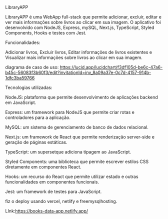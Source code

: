 LibraryAPP

LibraryAPP é uma WebApp full-stack que permite adicionar, excluir, editar e ver mais informações sobre livros ao clicar em sua imagem. O aplicativo foi desenvolvido com NodeJS, Express, mySQL, Next.js, TypeScript, Styled Components, Hooks e testes com Jest.

Funcionalidades:


Adicionar livros, 
Excluir livros,
Editar informações de livros existentes e
Visualizar mais informações sobre livros ao clicar em sua imagem.

diagrama de caso de uso: https://lucid.app/lucidchart/f3df105d-be6c-47a6-b45c-56083f3b60f3/edit?invitationId=inv_8a09a37e-0c7d-4157-914b-1dfc3ba59766

Tecnologias utilizadas:


NodeJS: plataforma que permite desenvolvimento de aplicações backend em JavaScript.


Express: um framework para NodeJS que permite criar rotas e controladores para a aplicação.


MySQL: um sistema de gerenciamento de banco de dados relacional.


Next.js: um framework de React que permite renderização server-side e geração de páginas estáticas.


TypeScript: um supersetque adiciona tipagem ao JavaScript.


Styled Components: uma biblioteca que permite escrever estilos CSS diretamente em componentes React.


Hooks: um recurso do React que permite utilizar estado e outras funcionalidades em componentes funcionais.


Jest: um framework de testes para JavaScript.



fiz o deploy usando vercel, netlify e freemysqlhosting.



LInk:https://books-data-app.netlify.app/
